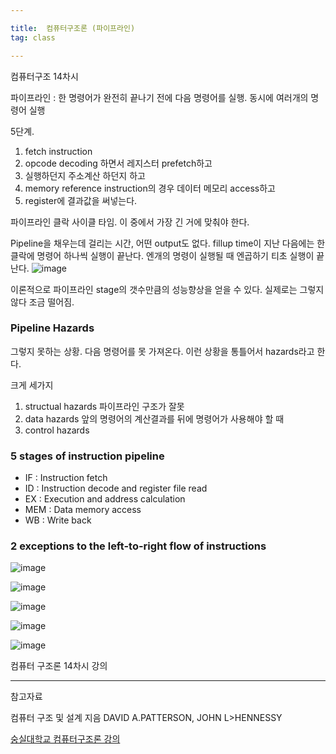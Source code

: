 ```yaml
---

title:  컴퓨터구조론 (파이프라인)
tag: class 

---
```


컴퓨터구조 14차시

파이프라인 : 한 명령어가 완전히 끝나기 전에 다음 명령어를 실행. 동시에 여러개의 명령어 실행

5단계. 
1. fetch instruction
2. opcode decoding 하면서 레지스터 prefetch하고
3. 실행하던지 주소계산 하던지 하고
4. memory reference instruction의 경우 데이터 메모리 access하고  
5. register에 결과값을 써넣는다.

파이프라인 클락 사이클 타임. 이 중에서 가장 긴 거에 맞춰야 한다.

Pipeline을 채우는데 걸리는 시간, 어떤 output도 없다. fillup time이 지난 다음에는 한 클락에 명령어 하나씩 실행이 끝난다. 엔개의 명령이 실행될 때 엔곱하기 티초 실행이 끝난다.
![image](https://user-images.githubusercontent.com/23495876/39661773-52bd6428-5092-11e8-9b23-16b0c8588a37.png)

이론적으로 파이프라인 stage의 갯수만큼의 성능향상을 얻을 수 있다. 실제로는 그렇지 않다 조금 떨어짐.

### Pipeline Hazards

그렇지 못하는 상황. 다음 명령어를 못 가져온다. 이런 상황을 통틀어서 hazards라고 한다.

크게 세가지
1. structual hazards
 파이프라인 구조가 잘못
2. data hazards 
앞의 명령어의 계산결과를 뒤에 명령어가 사용해야 할 때
3. control hazards

### 5 stages of instruction pipeline
*	IF : Instruction fetch
*	ID : Instruction decode and register file read
*	EX : Execution and address calculation
*	MEM : Data memory access
*	WB : Write back

### 2 exceptions to the left-to-right flow of instructions

![image](https://user-images.githubusercontent.com/23495876/39684454-f5b60bfc-51f6-11e8-92a4-f76348b4adb2.png)

![image](https://user-images.githubusercontent.com/23495876/39685397-457838c6-51fd-11e8-98fc-012703bb48aa.png)

![image](https://user-images.githubusercontent.com/23495876/39685443-946de73c-51fd-11e8-9ca2-f17043d80420.png)

![image](https://user-images.githubusercontent.com/23495876/39685494-e0ea60e0-51fd-11e8-809c-291eb20015c9.png)

![image](https://user-images.githubusercontent.com/23495876/39685613-d19d2f40-51fe-11e8-80d6-9325c01dbb7b.png)

컴퓨터 구조론 14차시 강의

---
 
참고자료 


컴퓨터 구조 및 설계 지음 DAVID A.PATTERSON, JOHN L>HENNESSY 

[숭실대학교 컴퓨터구조론 강의](http://www.kocw.net/home/search/kemView.do?kemId=998138)
